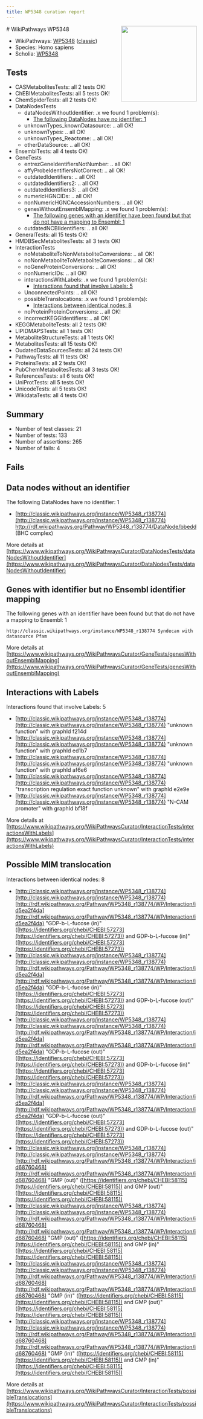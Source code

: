 ```yaml
---
title: WP5348 curation report
---
```


<img style="float: right; width: 200px" src="https://upload.wikimedia.org/wikipedia/commons/thumb/8/83/Wplogo_with_text_500.png/640px-Wplogo_with_text_500.png" />
# WikiPathways WP5348

* WikiPathways: [WP5348](https://wikipathways.org/pathways/WP5348) ([classic](https://classic.wikipathways.org/instance/WP5348))
* Species: Homo sapiens
* Scholia: [WP5348](https://scholia.toolforge.org/wikipathways/WP5348)
## Tests
* CASMetabolitesTests: all 2 tests OK!
* ChEBIMetabolitesTests: all 5 tests OK!
* ChemSpiderTests: all 2 tests OK!
* DataNodesTests
    * dataNodesWithoutIdentifier: .x we found 1 problem(s):
        * [The following DataNodes have no identifier: 1](#d2d32fa0)
    * unknownTypes_knownDatasource: .. all OK!
    * unknownTypes: .. all OK!
    * unknownTypes_Reactome: .. all OK!
    * otherDataSource: .. all OK!
* EnsemblTests: all 4 tests OK!
* GeneTests
    * entrezGeneIdentifiersNotNumber: .. all OK!
    * affyProbeIdentifiersNotCorrect: .. all OK!
    * outdatedIdentifiers: .. all OK!
    * outdatedIdentifiers2: .. all OK!
    * outdatedIdentifiers3: .. all OK!
    * numericHGNCIDs: .. all OK!
    * nonNumericHGNCAccessionNumbers: .. all OK!
    * genesWithoutEnsemblMapping: .x we found 1 problem(s):
        * [The following genes with an identifier have been found but that do not have a mapping to Ensembl: 1](#40286d83)
    * outdatedNCBIIdentifiers: .. all OK!
* GeneralTests: all 15 tests OK!
* HMDBSecMetabolitesTests: all 3 tests OK!
* InteractionTests
    * noMetaboliteToNonMetaboliteConversions: .. all OK!
    * noNonMetaboliteToMetaboliteConversions: .. all OK!
    * noGeneProteinConversions: .. all OK!
    * nonNumericIDs: .. all OK!
    * interactionsWithLabels: .x we found 1 problem(s):
        * [Interactions found that involve Labels: 5](#630d267c)
    * UnconnectedPoints: .. all OK!
    * possibleTranslocations: .x we found 1 problem(s):
        * [Interactions between identical nodes: 8](#1c11820d)
    * noProteinProteinConversions: .. all OK!
    * incorrectKEGGIdentifiers: .. all OK!
* KEGGMetaboliteTests: all 2 tests OK!
* LIPIDMAPSTests: all 1 tests OK!
* MetaboliteStructureTests: all 1 tests OK!
* MetabolitesTests: all 15 tests OK!
* OudatedDataSourcesTests: all 24 tests OK!
* PathwayTests: all 11 tests OK!
* ProteinsTests: all 2 tests OK!
* PubChemMetabolitesTests: all 3 tests OK!
* ReferencesTests: all 6 tests OK!
* UniProtTests: all 5 tests OK!
* UnicodeTests: all 5 tests OK!
* WikidataTests: all 4 tests OK!


## Summary

* Number of test classes: 21
* Number of tests: 133
* Number of assertions: 265
* Number of fails: 4

## Fails

<a name="d2d32fa0" />

## Data nodes without an identifier

The following DataNodes have no identifier: 1

* [http://classic.wikipathways.org/instance/WP5348_r138774](http://classic.wikipathways.org/instance/WP5348_r138774) http://rdf.wikipathways.org/Pathway/WP5348_r138774/DataNode/bbedd (BHC complex)


More details at [https://www.wikipathways.org/WikiPathwaysCurator/DataNodesTests/dataNodesWithoutIdentifier](https://www.wikipathways.org/WikiPathwaysCurator/DataNodesTests/dataNodesWithoutIdentifier)

<a name="40286d83" />

## Genes with identifier but no Ensembl identifier mapping

The following genes with an identifier have been found but that do not have a mapping to Ensembl: 1
```
http://classic.wikipathways.org/instance/WP5348_r138774 Syndecan with datasource Pfam
```

More details at [https://www.wikipathways.org/WikiPathwaysCurator/GeneTests/genesWithoutEnsemblMapping](https://www.wikipathways.org/WikiPathwaysCurator/GeneTests/genesWithoutEnsemblMapping)

<a name="630d267c" />

## Interactions with Labels

Interactions found that involve Labels: 5

* [http://classic.wikipathways.org/instance/WP5348_r138774](http://classic.wikipathways.org/instance/WP5348_r138774) "unknown function" with graphId f214d
* [http://classic.wikipathways.org/instance/WP5348_r138774](http://classic.wikipathways.org/instance/WP5348_r138774) "unknown function" with graphId ed1b7
* [http://classic.wikipathways.org/instance/WP5348_r138774](http://classic.wikipathways.org/instance/WP5348_r138774) "unknown function" with graphId af6e6
* [http://classic.wikipathways.org/instance/WP5348_r138774](http://classic.wikipathways.org/instance/WP5348_r138774) "transcription regulation
exact function unknown" with graphId e2e9e
* [http://classic.wikipathways.org/instance/WP5348_r138774](http://classic.wikipathways.org/instance/WP5348_r138774) "N-CAM promoter" with graphId bf18f


More details at [https://www.wikipathways.org/WikiPathwaysCurator/InteractionTests/interactionsWithLabels](https://www.wikipathways.org/WikiPathwaysCurator/InteractionTests/interactionsWithLabels)

<a name="1c11820d" />

## Possible MIM translocation

Interactions between identical nodes: 8

* [http://classic.wikipathways.org/instance/WP5348_r138774](http://classic.wikipathways.org/instance/WP5348_r138774) [http://rdf.wikipathways.org/Pathway/WP5348_r138774/WP/Interaction/id5ea2f4da](http://rdf.wikipathways.org/Pathway/WP5348_r138774/WP/Interaction/id5ea2f4da) "GDP-b-L-fucose (in)" ([https://identifiers.org/chebi/CHEBI:57273](https://identifiers.org/chebi/CHEBI:57273)) and 
GDP-b-L-fucose (in)" ([https://identifiers.org/chebi/CHEBI:57273](https://identifiers.org/chebi/CHEBI:57273))
* [http://classic.wikipathways.org/instance/WP5348_r138774](http://classic.wikipathways.org/instance/WP5348_r138774) [http://rdf.wikipathways.org/Pathway/WP5348_r138774/WP/Interaction/id5ea2f4da](http://rdf.wikipathways.org/Pathway/WP5348_r138774/WP/Interaction/id5ea2f4da) "GDP-b-L-fucose (in)" ([https://identifiers.org/chebi/CHEBI:57273](https://identifiers.org/chebi/CHEBI:57273)) and 
GDP-b-L-fucose (out)" ([https://identifiers.org/chebi/CHEBI:57273](https://identifiers.org/chebi/CHEBI:57273))
* [http://classic.wikipathways.org/instance/WP5348_r138774](http://classic.wikipathways.org/instance/WP5348_r138774) [http://rdf.wikipathways.org/Pathway/WP5348_r138774/WP/Interaction/id5ea2f4da](http://rdf.wikipathways.org/Pathway/WP5348_r138774/WP/Interaction/id5ea2f4da) "GDP-b-L-fucose (out)" ([https://identifiers.org/chebi/CHEBI:57273](https://identifiers.org/chebi/CHEBI:57273)) and 
GDP-b-L-fucose (in)" ([https://identifiers.org/chebi/CHEBI:57273](https://identifiers.org/chebi/CHEBI:57273))
* [http://classic.wikipathways.org/instance/WP5348_r138774](http://classic.wikipathways.org/instance/WP5348_r138774) [http://rdf.wikipathways.org/Pathway/WP5348_r138774/WP/Interaction/id5ea2f4da](http://rdf.wikipathways.org/Pathway/WP5348_r138774/WP/Interaction/id5ea2f4da) "GDP-b-L-fucose (out)" ([https://identifiers.org/chebi/CHEBI:57273](https://identifiers.org/chebi/CHEBI:57273)) and 
GDP-b-L-fucose (out)" ([https://identifiers.org/chebi/CHEBI:57273](https://identifiers.org/chebi/CHEBI:57273))
* [http://classic.wikipathways.org/instance/WP5348_r138774](http://classic.wikipathways.org/instance/WP5348_r138774) [http://rdf.wikipathways.org/Pathway/WP5348_r138774/WP/Interaction/id68760468](http://rdf.wikipathways.org/Pathway/WP5348_r138774/WP/Interaction/id68760468) "GMP (out)" ([https://identifiers.org/chebi/CHEBI:58115](https://identifiers.org/chebi/CHEBI:58115)) and 
GMP (out)" ([https://identifiers.org/chebi/CHEBI:58115](https://identifiers.org/chebi/CHEBI:58115))
* [http://classic.wikipathways.org/instance/WP5348_r138774](http://classic.wikipathways.org/instance/WP5348_r138774) [http://rdf.wikipathways.org/Pathway/WP5348_r138774/WP/Interaction/id68760468](http://rdf.wikipathways.org/Pathway/WP5348_r138774/WP/Interaction/id68760468) "GMP (out)" ([https://identifiers.org/chebi/CHEBI:58115](https://identifiers.org/chebi/CHEBI:58115)) and 
GMP (in)" ([https://identifiers.org/chebi/CHEBI:58115](https://identifiers.org/chebi/CHEBI:58115))
* [http://classic.wikipathways.org/instance/WP5348_r138774](http://classic.wikipathways.org/instance/WP5348_r138774) [http://rdf.wikipathways.org/Pathway/WP5348_r138774/WP/Interaction/id68760468](http://rdf.wikipathways.org/Pathway/WP5348_r138774/WP/Interaction/id68760468) "GMP (in)" ([https://identifiers.org/chebi/CHEBI:58115](https://identifiers.org/chebi/CHEBI:58115)) and 
GMP (out)" ([https://identifiers.org/chebi/CHEBI:58115](https://identifiers.org/chebi/CHEBI:58115))
* [http://classic.wikipathways.org/instance/WP5348_r138774](http://classic.wikipathways.org/instance/WP5348_r138774) [http://rdf.wikipathways.org/Pathway/WP5348_r138774/WP/Interaction/id68760468](http://rdf.wikipathways.org/Pathway/WP5348_r138774/WP/Interaction/id68760468) "GMP (in)" ([https://identifiers.org/chebi/CHEBI:58115](https://identifiers.org/chebi/CHEBI:58115)) and 
GMP (in)" ([https://identifiers.org/chebi/CHEBI:58115](https://identifiers.org/chebi/CHEBI:58115))


More details at [https://www.wikipathways.org/WikiPathwaysCurator/InteractionTests/possibleTranslocations](https://www.wikipathways.org/WikiPathwaysCurator/InteractionTests/possibleTranslocations)

